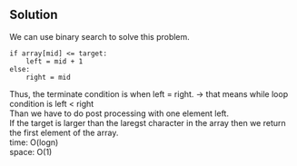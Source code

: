 ## Solution
We can use binary search to solve this problem.<br>
    
    if array[mid] <= target:
        left = mid + 1
    else:
        right = mid
Thus, the terminate condition is when left = right. -> that means while loop condition is left < right<br>
Than we have to do post processing with one element left.<br>
If the target is larger than the laregst character in the array then we return the first element of the array.<br>
time: O(logn)<br>
space: O(1)